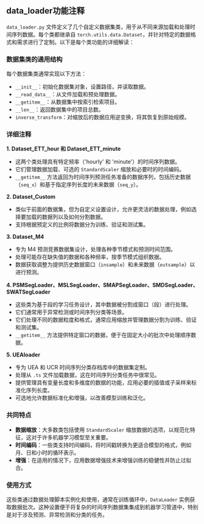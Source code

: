 ## data_loader功能注释
`data_loader.py` 文件定义了几个自定义数据集类，用于从不同来源加载和处理时间序列数据。每个类都继承自 `torch.utils.data.Dataset`，并针对特定的数据格式和需求进行了定制。以下是每个类功能的详细解读：

### 数据集类的通用结构
每个数据集类通常实现以下方法：
- `__init__`：初始化数据集对象，设置路径，并读取数据。
- `__read_data__`：从文件加载和预处理数据。
- `__getitem__`：从数据集中按索引检索项目。
- `__len__`：返回数据集中的项目总数。
- `inverse_transform`：对缩放后的数据应用逆变换，将其恢复到原始规模。

### 详细注释

**1. Dataset_ETT_hour 和 Dataset_ETT_minute**
- 这两个类处理具有特定频率（'hourly' 和 'minute'）的时间序列数据。
- 它们管理数据加载、可选的 `StandardScaler` 缩放和必要时的时间编码。
- `__getitem__` 方法返回为时间序列预测任务准备的数据序列，包括历史数据（`seq_x`）和基于指定序列长度的未来数据（`seq_y`）。

**2. Dataset_Custom**
- 类似于前面的数据集，但为自定义设置设计，允许更灵活的数据处理，例如选择要加载的数据列以及如何分割数据。
- 支持根据预定义的比例将数据分为训练、验证和测试集。

**3. Dataset_M4**
- 专为 M4 预测竞赛数据集设计，处理各种季节模式和预测时间范围。
- 处理可能存在缺失值的数据和各种频率，按季节模式组织数据。
- 数据获取调整为提供历史数据窗口（`insample`）和未来数据（`outsample`）以进行预测。

**4. PSMSegLoader、MSLSegLoader、SMAPSegLoader、SMDSegLoader、SWATSegLoader**
- 这些类为基于段的学习任务设计，其中数据被分割成窗口（段）进行处理。
- 它们通常用于异常检测或时间序列分类等场景。
- 它们处理不同的数据粒度和格式，通常应用缩放并管理数据分割为训练、验证和测试集。
- `__getitem__` 方法提供特定窗口的数据，便于在固定大小的批次中处理顺序数据。

**5. UEAloader**
- 专为 UEA 和 UCR 时间序列分类存档库中的数据集定制。
- 处理从 `.ts` 文件加载数据，这在时间序列分类任务中很常见。
- 提供管理具有变量长度和多维度的数据的功能，应用必要的插值或子采样来标准化序列长度。
- 可选地允许数据标准化和增强，以改善模型训练和泛化。

### 共同特点
- **数据缩放**：大多数类包括使用 `StandardScaler` 缩放数据的选项，以规范化特征，这对于许多机器学习模型至关重要。
- **时间编码**：一些类支持时间编码，将时间戳转换为更适合模型的格式，例如月、日和小时的循环表示。
- **增强**：在适用的情况下，应用数据增强技术来增强训练的稳健性并防止过拟合。

### 使用方式
这些类通过数据处理脚本实例化和使用，通常在训练循环中，`DataLoader` 实例获取数据批次。这种设置便于将复杂的时间序列数据集集成到机器学习管道中，特别是对于涉及预测、异常检测和分类的任务。
